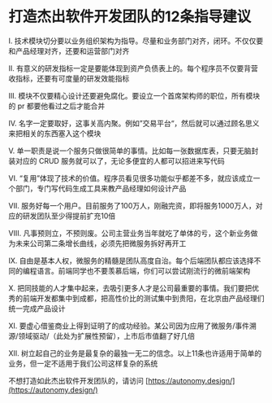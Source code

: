 # 打造杰出软件开发团队的12条指导建议

I. 技术模块切分要以业务组织架构为指导。尽量和业务部门对齐，闭环。不仅仅要和产品经理对齐，还要和运营部门对齐

II. 有意义的研发指标一定是要能体现到资产负债表上的。每个程序员不仅要背营收指标，还要有可度量的研发效能指标

III. 模块不仅要精心设计还要避免腐化。要设立一个首席架构师的职位，所有模块的 pr 都要他看过之后才能合并

IV. 名字一定要取好，这事关高内聚。例如”交易平台“，然后就可以通过顾名思义来把相关的东西塞入这个模块

V. 单一职责是说一个服务只做很简单的事情。比如每一张数据库表，只要无脑封装对应的 CRUD 服务就可以了，无论多便宜的人都可以招进来写代码

VI. “复用”体现了技术的价值。程序员看见很多功能似乎都差不多，就应该成立一个部门，专门写代码生成工具来教产品经理如何设计产品

VII. 服务好每一个用户。目前服务了100万人，刚融完资，即将服务1000万人，对应的研发团队至少得提前扩充10倍

VIII. 凡事预则立，不预则废。公司主营业务当年就吃了单体的亏，这个新业务做为未来公司第二条增长曲线，必须先把微服务拆好再开工

IX. 自由是基本人权，微服务的精髓是团队高度自治。每个后端团队都应该选择不同的编程语言。前端同学也不要羡慕后端，你们可以尝试刚流行的微前端架构

X. 把同技能的人才集中起来，去吸引更多人才是公司最重要的事情。我们要把优秀的前端开发都集中到成都，把高性价比的测试集中到贵阳，在北京由产品经理们统一完成产品设计

XI. 要虚心借鉴商业上得到证明了的成功经验。某公司因为应用了微服务/事件溯源/领域驱动/（此处为扩展性预留），上市后市值翻了好几倍

XII. 树立起自己的业务是最复杂的最独一无二的信念。以上11条也许适用于简单的业务，但一定不适用于我们公司这样复杂的系统

不想打造如此杰出软件开发团队的，请访问 [https://autonomy.design/](https://autonomy.design/)



